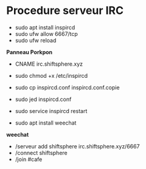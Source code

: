 # Procedure serveur IRC 

- sudo apt install inspircd 
- sudo ufw allow 6667/tcp
- sudo ufw reload 

**Panneau Porkpon**

- CNAME irc.shiftsphere.xyz

- sudo chmod +x /etc/inspircd
- sudo cp inspircd.conf inspircd.conf.copie 

- sudo jed inspircd.conf
- sudo service inspircd restart 

- sudo apt install weechat

**weechat** 
- /serveur add shiftsphere irc.shiftsphere.xyz/6667
- /connect shiftsphere
- /join #cafe